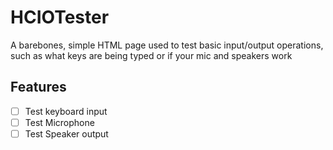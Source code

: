 # HCIOTester
A barebones, simple HTML page used to test basic input/output operations, such as what keys are being typed or if your mic and speakers work

## Features

- [ ] Test keyboard input
- [ ] Test Microphone
- [ ] Test Speaker output